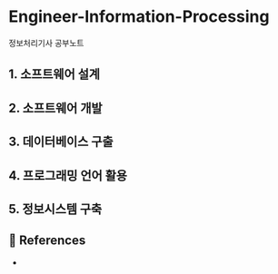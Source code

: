 # Engineer-Information-Processing
정보처리기사 공부노트

## 1. 소프트웨어 설계 



## 2. 소프트웨어 개발 


## 3. 데이터베이스 구출

## 4. 프로그래밍 언어 활용

## 5. 정보시스템 구축 



## 🔗 References
- 
